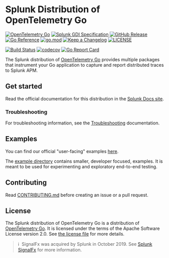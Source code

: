 # Splunk Distribution of OpenTelemetry Go

[![OpenTelemetry Go](https://img.shields.io/badge/OTel-1.38.0-blueviolet)](https://github.com/open-telemetry/opentelemetry-go/releases/tag/v1.38.0)
[![Splunk GDI Specification](https://img.shields.io/badge/GDI-1.7.0-blueviolet)](https://github.com/signalfx/gdi-specification/releases/tag/v1.7.0)
[![GitHub Release](https://img.shields.io/github/v/release/signalfx/splunk-otel-go?include_prereleases)](https://github.com/signalfx/splunk-otel-go/releases)
[![Go Reference](https://pkg.go.dev/badge/github.com/signalfx/splunk-otel-go.svg)](https://pkg.go.dev/github.com/signalfx/splunk-otel-go)
[![go.mod](https://img.shields.io/github/go-mod/go-version/signalfx/splunk-otel-go)](go.mod)
[![Keep a Changelog](https://img.shields.io/badge/changelog-Keep%20a%20Changelog-%23E05735)](CHANGELOG.md)
[![LICENSE](https://img.shields.io/github/license/signalfx/splunk-otel-go)](LICENSE)

[![Build Status](https://img.shields.io/github/actions/workflow/status/signalfx/splunk-otel-go/ci.yml?branch=main)](https://github.com/signalfx/splunk-otel-go/actions?query=branch%3Amain)
[![codecov](https://codecov.io/gh/signalfx/splunk-otel-go/branch/main/graph/badge.svg)](https://codecov.io/gh/signalfx/splunk-otel-go)
[![Go Report Card](https://goreportcard.com/badge/github.com/signalfx/splunk-otel-go)](https://goreportcard.com/report/github.com/signalfx/splunk-otel-go)

The Splunk distribution of [OpenTelemetry
Go](https://github.com/open-telemetry/opentelemetry-go) provides
multiple packages that instrument your Go
application to capture and report distributed traces to Splunk APM.

## Get started

Read the official documentation for this distribution in the
[Splunk Docs site](https://help.splunk.com/en/splunk-observability-cloud/manage-data/available-data-sources/supported-integrations-in-splunk-observability-cloud/apm-instrumentation/instrument-a-go-application).

### Troubleshooting

For troubleshooting information, see the
[Troubleshooting](https://help.splunk.com/en/splunk-observability-cloud/manage-data/available-data-sources/supported-integrations-in-splunk-observability-cloud/apm-instrumentation/instrument-a-go-application/troubleshoot-go-instrumentation)
documentation.

## Examples

You can find our official "user-facing" examples
[here](https://github.com/signalfx/tracing-examples/tree/main/opentelemetry-tracing/opentelemetry-go).

The [example directory](./example) contains smaller, developer focused, examples.
It is meant to be used for experimenting and exploratory end-to-end testing.

## Contributing

Read [CONTRIBUTING.md](CONTRIBUTING.md)
before creating an issue or a pull request.

## License

The Splunk distribution of OpenTelemetry Go is a
distribution of [OpenTelemetry Go](https://github.com/open-telemetry/opentelemetry-go).
It is licensed under the terms of the Apache Software License version 2.0.
See [the license file](./LICENSE) for more details.

>ℹ️&nbsp;&nbsp;SignalFx was acquired by Splunk in October 2019. See [Splunk
SignalFx](https://www.splunk.com/en_us/investor-relations/acquisitions/signalfx.html)
for more information.
